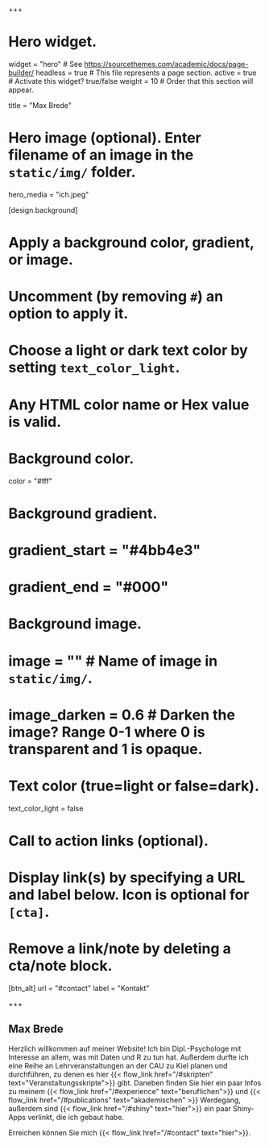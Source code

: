 +++
# Hero widget.
widget = "hero"  # See https://sourcethemes.com/academic/docs/page-builder/
headless = true  # This file represents a page section.
active = true  # Activate this widget? true/false
weight = 10  # Order that this section will appear.

title = "Max Brede"

# Hero image (optional). Enter filename of an image in the `static/img/` folder.
hero_media = "ich.jpeg"

[design.background]
  # Apply a background color, gradient, or image.
  #   Uncomment (by removing `#`) an option to apply it.
  #   Choose a light or dark text color by setting `text_color_light`.
  #   Any HTML color name or Hex value is valid.

  # Background color.
  color = "#fff"
  
  # Background gradient.
  # gradient_start = "#4bb4e3"
  # gradient_end = "#000"
  
  # Background image.
  # image = ""  # Name of image in `static/img/`.
  # image_darken = 0.6  # Darken the image? Range 0-1 where 0 is transparent and 1 is opaque.

  # Text color (true=light or false=dark).
  text_color_light = false

# Call to action links (optional).
#   Display link(s) by specifying a URL and label below. Icon is optional for `[cta]`.
#   Remove a link/note by deleting a cta/note block.

[btn_alt]
  url = "#contact"
  label = "Kontakt"

+++

## Max Brede

Herzlich willkommen auf meiner Website!
Ich bin Dipl.-Psychologe mit Interesse an allem, was mit Daten und R zu tun hat. Außerdem durfte ich eine Reihe an Lehrveranstaltungen an der CAU zu Kiel planen und durchführen, zu denen es hier {{< flow_link href="/#skripten" text="Veranstaltungsskripte">}} gibt. Daneben finden Sie hier ein paar Infos zu meinem {{< flow_link href="/#experience" text="beruflichen">}} und {{< flow_link href="/#publications" text="akademischen" >}} Werdegang, außerdem sind {{< flow_link href="/#shiny" text="hier">}} ein paar Shiny-Apps verlinkt, die ich gebaut habe.

Erreichen können Sie mich {{< flow_link href="/#contact" text="hier">}}.